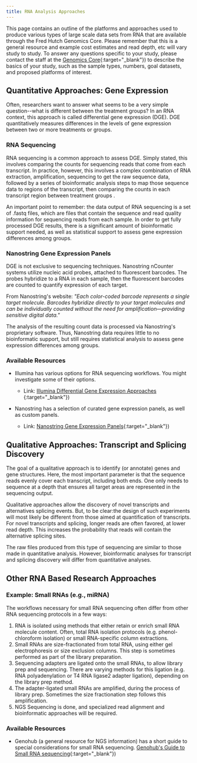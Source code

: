 ```yaml
---
title: RNA Analysis Approaches
---
```


This page contains an outline of the platforms and approaches used to produce various types of large scale data sets from RNA that are available through the Fred Hutch Genomics Core. Please remember that this is a general resource and example cost estimates and read depth, etc will vary study to study. To answer any questions specific to your study, please contact the staff at the [Genomics Core](https://sharedresources.fredhutch.org/core-facilities/genomics){:target="_blank"}<!--_-->) to describe the basics of your study, such as the sample types, numbers, goal datasets, and proposed platforms of interest.

## Quantitative Approaches: Gene Expression
Often, researchers want to answer what seems to be a very simple question--what is different between the treatment groups?  In an RNA context, this approach is called differential gene expression (DGE). DGE quantitatively measures differences in the levels of gene expression between two or more treatments or groups.

### RNA Sequencing
RNA sequencing is a common approach to assess DGE.  Simply stated, this involves comparing the counts for sequencing reads that come from each transcript. In practice, however, this involves a complex combination of RNA extraction, amplification, sequencing to get the raw sequence data, followed by a series of bioinformatic analysis steps to map those sequence data to regions of the transcript, then comparing the counts in each transcript region between treatment groups .

An important point to remember: the data output of RNA sequencing is a set of .fastq files, which are files that contain the sequence and read quality information for sequencing reads from each sample.  In order to get fully processed DGE results, there is a significant amount of bioinformatic support needed, as well as statistical support to assess gene expression differences among groups.

### Nanostring Gene Expression Panels
DGE is not exclusive to sequencing techniques.  Nanostring nCounter systems utilize nucleic acid probes, attached to fluorescent barcodes. The probes hybridize to a RNA in each sample, then the fluorescent barcodes are counted to quantify expression of each target.

From Nanostring's website:
*"Each color-coded barcode represents a single target molecule. Barcodes hybridize directly to your target molecules and can be individually counted without the need for amplification—providing sensitive digital data."*

The analysis of the resulting count data is processed via Nanostring's proprietary software.  Thus, Nanostring data requires little to no bioinformatic support, but still requires statistical analysis to assess gene expression differences among groups.


### Available Resources
  - Illumina has various options for RNA sequencing workflows. You might investigate some of their options.
    - Link:  [Illumina Differential Gene Expression Approaches ](https://www.illumina.com/techniques/popular-applications/gene-expression-transcriptome-analysis.html){:target="_blank"}<!--_-->)


  - Nanostring has a selection of curated gene expression panels, as well as custom panels.
    - Link:  [Nanostring Gene Expression Panels](https://www.nanostring.com/products/gene-expression-panels){:target="_blank"}<!--_-->)



## Qualitative Approaches: Transcript and Splicing Discovery
The goal of a qualitative approach is to identify (or annotate) genes and gene structures.  Here, the most important parameter is that the sequence reads evenly cover each transcript, including both ends.  One only needs to sequence at a depth that ensures all target areas are represented in the sequencing output.

Qualitative approaches allow the discovery of novel transcripts and alternatives splicing events.  But, to be clear:the design of such experiments will most likely be different from those aimed at quantification of transcripts. For novel transcripts and splicing, longer reads are often favored, at lower read depth.  This increases the probability  that reads will contain the alternative splicing sites.  

The raw files produced from this type of sequencing are similar to those made in quantitative analysis. However, bioinformatic analyses for transcript and splicing discovery will differ from quantitative analyses.


## Other RNA Based Research Approaches

### Example:  Small RNAs (e.g., miRNA)

The workflows necessary for small RNA sequencing often differ from other RNA sequencing protocols in a few ways:
1. RNA is isolated using methods that either retain or enrich small RNA molecule content. Often, total RNA isolation protocols (e.g.  phenol-chloroform isolation) or small RNA-specific column extractions.
2. Small RNAs are size-fractionated from total RNA, using either gel electrophoresis or size exclusion columns.  This step is sometimes performed as part of the library preparation.
3. Sequencing adapters are ligated onto the small RNAs, to allow library prep and sequencing.  There are varying methods for this ligation (e.g. RNA polyadenylation or T4 RNA ligase2 adapter ligation), depending on the library prep method.
4. The adapter-ligated small RNAs are amplified, during the process of library prep. Sometimes the size fractionation step follows this amplification.
5. NGS Sequencing is done, and specialized read alignment and bioinformatic approaches will be required.  


### Available Resources
- Genohub (a general resource for NGS information) has a short guide to special considerations for small RNA sequencing. [Genohub's Guide to Small RNA sequencing](https://genohub.com/services/sequencing/illumina-miRNA-sequencing-services/){:target="_blank"}<!--_-->)
